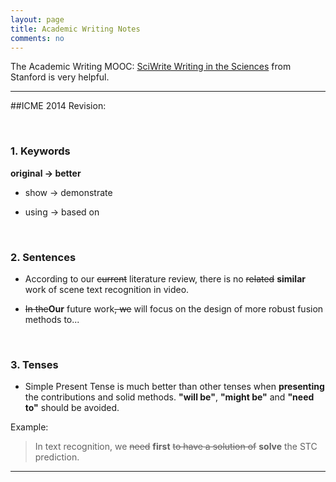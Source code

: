 ```yaml
---
layout: page
title: Academic Writing Notes
comments: no
---
```


The Academic Writing MOOC: [SciWrite Writing in the Sciences](https://class.stanford.edu/courses/Medicine/SciWrite/Fall2013/info) from Stanford is very helpful.

----------

##ICME 2014 Revision:

<br>

### 1. Keywords

**original -> better**

- show -> demonstrate

- using -> based on

<br>

### 2. Sentences

- According to our ~~current~~ literature review, there is no ~~related~~ **similar** work of scene text recognition in video.

- ~~In the~~**Our** future work~~, we~~ will focus on the design of more robust fusion methods to...

<br>

### 3. Tenses

- Simple Present Tense is much better than other tenses when **presenting** the contributions and solid methods. **"will be"**, **"might be"** and **"need to"** should be avoided.

Example:
> In text recognition, we ~~need~~ **first** ~~to have a solution of~~ **solve** the STC prediction.

----------
